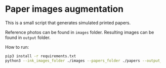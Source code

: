 # Paper images augmentation

This is a small script that generates simulated printed papers.


Reference photos can be found in `images` folder.
Resulting images can be found in `output` folder.

How to run:
```bash
pip3 install -r requirements.txt
python3 --ink_images_folder ./images --papers_folder ./papers --output_folder ./output
```